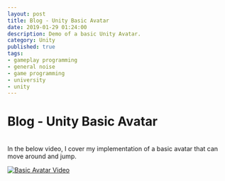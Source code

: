 ```yaml
---
layout: post
title: Blog - Unity Basic Avatar
date: 2019-01-29 01:24:00
description: Demo of a basic Unity Avatar.
category: Unity
published: true
tags: 
- gameplay programming
- general noise
- game programming
- university
- unity
---
```


<h1> Blog - Unity Basic Avatar </h1>
<br>
In the below video, I cover my implementation of a basic avatar that can move around and jump.

[![Basic Avatar Video](http://img.youtube.com/vi/g5zNsRblmcs/0.jpg)](http://www.youtube.com/watch?v=g5zNsRblmcs "Unity Gameplay Programming - Basic Avatar")
